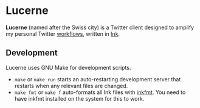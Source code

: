 # Lucerne

**Lucerne** (named after the Swiss city) is a Twitter client designed to amplify my personal Twitter [workflows](https://thesephist.com/posts/tools/), written in [Ink](https://dotink.co/).

## Development

Lucerne uses GNU Make for development scripts.

- `make` or `make run` starts an auto-restarting development server that restarts when any relevant files are changed.
- `make fmt` or `make f` auto-formats all Ink files with [inkfmt](https://github.com/thesephist/inkfmt). You need to have inkfmt installed on the system for this to work.

